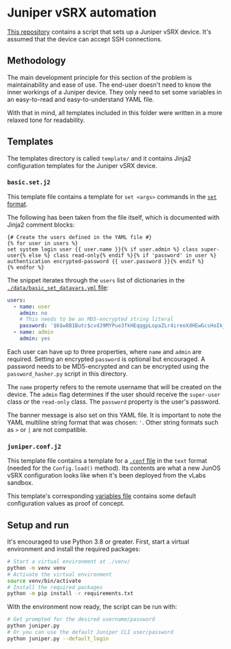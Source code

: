 # Juniper vSRX automation

[This repository](https://github.com/debemdeboas/juniper-vsrx-automation) contains a script that sets up a Juniper vSRX device. It's assumed that the device can accept SSH connections.

## Methodology

The main development principle for this section of the problem is maintainability and ease of use.
The end-user doesn't need to know the inner workings of a Juniper device.
They only need to set some variables in an easy-to-read and easy-to-understand YAML file.

With that in mind, all templates included in this folder were written in a more relaxed tone for readability.

## Templates

The templates directory is called `template/` and it contains Jinja2 configuration templates for the Juniper vSRX device.

### `basic.set.j2`

This template file contains a template for `set <args>` commands in the [`set` format](https://www.juniper.net/documentation/en_US/junos-pyez/topics/task/program/junos-pyez-program-configuration-data-loading.html#task-configuration-load-format-specify).

The following has been taken from the file itself, which is documented with Jinja2 comment blocks:

```jinja
{# Create the users defined in the YAML file #}
{% for user in users %}
set system login user {{ user.name }}{% if user.admin %} class super-user{% else %} class read-only{% endif %}{% if 'password' in user %} authentication encrypted-password {{ user.password }}{% endif %}
{% endfor %}
```

The snippet iterates through the `users` list of dictionaries in the [`./data/basic_set_datavars.yml` file](data/basic_set_datavars.yml):

```yaml
users:
  - name: user
    admin: no
    # This needs to be an MD5-encrypted string literal 
    password: '$6$w8B1Butc$cvdJ9MYPue3fkHEqqgpLopaZLr4ireoXdHEwGcsHoIkj3932KGOZOu7s37Dx03iTcA4h3Chy9ynZ4oCucm6N/0'  
  - name: admin
    admin: yes
```

Each user can have up to three properties, where `name` and `admin` are required.
Setting an encrypted `password` is optional but encouraged.
A password needs to be MD5-encrypted and can be encrypted using the `password_hasher.py` script in this directory.

The `name` property refers to the remote username that will be created on the device.
The `admin` flag determines if the user should receive the `super-user` class or the `read-only` class.
The `password` property is the user's password.

The banner message is also set on this YAML file.
It is important to note the YAML multiline string format that was chosen: `'`.
Other string formats such as `>` or `|` are not compatible.

### `juniper.conf.j2`

This template file contains a template for a [`.conf` file](https://www.juniper.net/documentation/us/en/software/junos/cli/topics/topic-map/junos-configuration-files-overview.html#id-understanding-configuration-files) in the `text` format (needed for the `Config.load()` method).
Its contents are what a new JunOS vSRX configuration looks like when it's been deployed from the vLabs sandbox.

This template's corresponding [variables file](data/juniper_conf_datavars.yml) contains some default configuration values as proof of concept.

## Setup and run

It's encouraged to use Python 3.8 or greater.
First, start a virtual environment and install the required packages:

```bash
# Start a virtual environment at ./venv/
python -m venv venv
# Activate the virtual environment
source venv/bin/activate
# Install the required packages
python -m pip install -r requirements.txt
```

With the environment now ready, the script can be run with:

```bash
# Get prompted for the desired username/password
python juniper.py
# Or you can use the default Juniper CLI user/password
python juniper.py --default_login
```